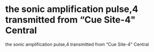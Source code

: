 # the sonic amplification pulse,4 transmitted from “Cue Site-4" Central

the sonic amplification pulse,4 transmitted from “Cue Site-4" Central
